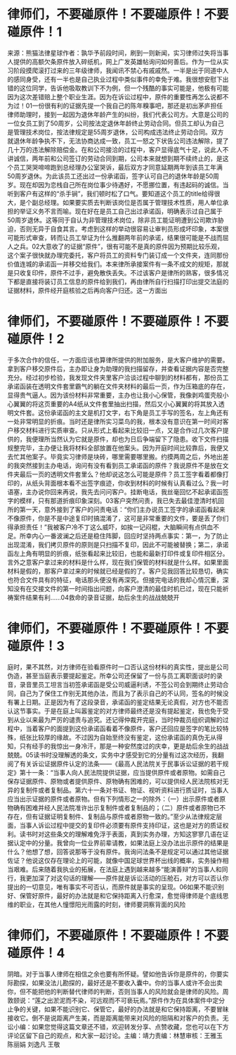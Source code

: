 # 律师们，不要碰原件！不要碰原件！不要碰原件！1

来源：熊猫法律星球作者：孰华予前段时间，刷到一则新闻，实习律师过失将当事人提供的高额欠条原件放入碎纸机，网上广发英雄帖询问如何善后。作为一位从实习阶段摸爬滚打过来的三年级律师，我闻讯不禁心有戚戚然。一半是出于同道中人的感同身受，还有一半也是自己执业过程中类似事件的幸免于难。我很想安慰下出错的这位同学，告诉他吸取教训下不为例，但一个残酷的事实可能是，他极有可能因为这次差错赔上整个职业生涯。因为在诉讼过程中，原件的重要性再怎么说都不为过！01一份很有利的证据先提一个我自己的陈年糗事吧，那还是初出茅庐担任律师助理时，接到一起因为退休年龄产生的纠纷，我们代表公司方。大意是公司的一位女员工到了50周岁，公司按法定退休年龄终止劳动合同。但员工却认为自己是管理技术岗位，按法律规定是55周岁退休，公司构成违法终止劳动合同。双方就退休年龄争执不下，无法协商达成一致，员工一怒之下状告公司违法解除，提了几十万的违法解除赔偿金。在和公司接洽的过程中，客户显得底气十足，说此人不讲诚信，两年前和公司签订的劳动合同到期，公司本来就想到期不续终止的，是这个员工哭哭啼啼跑到总经理办公室哭诉，最后双方才同意延期两年到该员工年满50周岁退休。为此该员工还出过一份承诺函，签字认可自己的退休年龄是50周岁。现在却因为恋栈自己所在岗位事少待遇好，不愿挪位置，有违起码的诚信。当听到客户有这样的“杀手锏”，我们顿时松了口气。要知道这个员工的title给得很大，是个副总经理。如果要实质去判断该岗位是否属于管理技术性质，用人单位承担的举证义务不言而喻。现在好在是员工自己出过承诺函，明确表示过自己属于50周岁退休。这等同于自认为非管理技术岗位，除非员工能证明遭到公司欺诈胁迫，否则无异于自食其言。考虑到这样的举动很容易让审判员形成坏印象，本案很可能形式审查，转而让员工举证为什么推翻两年前的承诺，结果很可能是不战而屈人之兵。02大意收了的证据“原件”，很有可能不是真的原件因为预期比较乐观，这个案子很快就办理完委托，客户将员工的资料专门装订成一个文件夹，连同那份价值连城的承诺函一并移交给我们。本来律所承接案件有一条不成文的规矩，那就是只收复印件，原件不过手，避免散佚丢失。不过该客户是律所的熟客，很多情况下都是直接将装订员工信息的原件给到我们，再由律所自行扫描打印出提交法庭的证据材料，原件经开庭核验之后再向客户归还。这一方面出

# 律师们，不要碰原件！不要碰原件！不要碰原件！2

于多次合作的信任，一方面应该也算律所提供的附加服务，是大客户维护的需要。拿到客户移交原件后，主办即让身为助理的我扫描留存，并查看证据内容是否完整充分。经过初步检验，我发现文件夹里客户洽谈过程中聊到的材料都有，那份员工承诺函装在透明文件套里霸气的躺在文件夹材料的最后一页，作为压箱底的存在，显得贵气逼人。因为该份材料非常重要，主办也让我小心保管，我像剥鸡蛋壳般小心翼翼的将这页重要的A4纸从文件套里抽出扫描，然后又小心翼翼的将其放入透明文件套。这份承诺函的主文是机打文字，右下角是员工手写的签名，左上角还有一处非常明显的折痕。当时还是律所实习菜鸟的我，根本没有意识在第一时间对客户移交材料进行实质审查。只从形式上看起来比较旧一点，又是合作过几次客户提供的，我便理所当然认为它就是原件，却也为日后争端留下了隐患。收下文件扫描规整完毕，主办便让我将材料全部放置在他案头。因为开庭时间比较靠后，我便又去忙其他案子。毕竟实习律师是块砖，哪里需要哪里搬。约摸两周之后，外地出差的我突然接到主办电话，询问有没有看到员工承诺函的原件？我说原件不是放在文件夹最后一页的透明文件套里么？他却说这怎么可能是原件？员工签字看着都像打印的，从纸头背面根本看不出签字痕迹，你收到材料的时候有认真看过么？我一时语塞，主办说你回来再说，我先去问问客户。挂断电话，我丝毫回忆不起承诺函签字的模样，只有那道折痕印象深刻。03客户突然问责，我已失去最佳澄清时机回所的第一天，意外接到了客户的问责电话：“你们主办说员工签字的承诺函看起来不像原件，你是不是中途复印时搞混淆了，这可是非常重要的文件，要是丢了你们得承担责任！”我被客户冷不丁这么威吓，如挨一记闷棍，大脑瞬间有点供血不足。所幸内心一番波澜之后还是稳住阵脚，回应时坚持两点事实：第一，为了防止出现混淆，我们拷贝原件的原则是只扫描不复印，因此不可能被替换；第二，承诺函左上角有明显的折痕，纸张看起来比较旧，也能和最新打印件或复印件相区分。言外之意客户拿过来的材料是什么样，现在我们保管的材料就是什么样。如果里面材料是假的，那客户拿过来的时候就已经是假的了。客户见我回答比较恳切，确实也符合文件具有的特征，电话那头便没有再深究。但接完电话的我却心情沉重，深知没有在交接文件的第一时间指出问题，向客户澄清的最佳时机已过，现在只能祈祷案件结果有利……04救命的录音证据，劫后余生的战战兢兢开

# 律师们，不要碰原件！不要碰原件！不要碰原件！3

庭时，果不其然，对方律师在验看原件时一口否认这份材料的真实性，提出是公司伪造，甚至当庭表示要提起鉴定。所幸公司还保留了一份与员工离职面谈时的录音，录音里员工坦言当初签承诺函是受公司威逼利诱，不签公司会到期终止劳动合同，自己为了保住工作别无其他办法，而且为了表示自己的不认同，签名的时候没有署上日期。正是因为有了这段录音，承诺函的鉴定结果无论真假，对方也不能否认这节事实。于是在庭上叫嚣鉴定的对方律师最终还是没有提起鉴定，我也免于受到从业以来最为严厉的谴责与追究。还记得仲裁开完庭，当时仲裁员组织调解的过程中，当着客户的面提到这份承诺函看着不像原件，客户还回应是签字的笔比较特殊，纸张比较厚的缘故。不过因为自始至终没有鉴定，这份承诺函的真伪无从得知，只有经手的我惊出一身冷汗，那是一种安然度过的庆幸，更是劫后余生的战战兢兢。05读书时没理解透的条文，实务中才感受到它的分量有过这次经历，我翻阅了有关诉讼证据原件认定的法条——《最高人民法院关于民事诉讼证据的若干规定》第十一条：“当事人向人民法院提供证据，应当提供原件或者原物。如需自己保存证据原件、原物或者提供原件、原物确有困难的，可以提供经人民法院核对无异的复制件或者复制品。第六十一条对书证、物证、视听资料进行质证时，当事人应当出示证据的原件或者原物。但有下列情形之一的除外：（一）出示原件或者原物确有困难并经人民法院准许出示复制件或者复制品的；（二）原件或者原物已不存在，但有证据证明复制件、复制品与原件或者原物一致的。”至少从法律规定层面，当事人诉讼过程中提交的复印件必须要有原件支持印证，这也是对方的质证权利。读书时对这些条文的理解难免浮于表面，真到实务办理，方知这寥寥几语在证据认定中的分量。我曾向一位业界前辈请教，如果法庭上没办法出示原件的结果是什么？他想了想，回答说那等于没有原件。我询问法条不是规定可以通过其他证据佐证？他说这仅存在理论上的可能，就像中国足球世界杯出线的概率，实务操作相当艰难。后来随着我执业的拓展，在法庭上遇到越来越多“能演善辩”的当事人和同行，我更加深了对这句话的理解——原件就是诉讼活动的压舱石，对方可以否认你提出的一切意见，唯有事实不可否认，而原件就是事实的呈现。06如果不能识别好、保管好原件，最好的办法就是和它保持距离入行愈深，愈觉得律师是个底线思维的职业，在其他人憧憬阳光雨露的时刻，律师要洞察背面的风险

# 律师们，不要碰原件！不要碰原件！不要碰原件！4

阴暗。对于当事人律师在相信之余也要有所怀疑。譬如他告诉你是原件的，你要实际勘探，如果没法儿勘探的，最好还是不要收入囊中。你的当事人或许不会出卖你，但不能把他的判断替代律师的判断，否则当事人的风险就会是律师的风险。周敦颐说：“莲之出淤泥而不染，可远观而不可亵玩焉。”原件作为在具体案件中定分止争的关键，如果不能识别它、保管它，最好的办法就是和它保持距离，不要冒昧接收它。倒不是说距离产生美，而是距离能带来对风险的阻隔和对客户的负责。无讼小编：如果您觉得这篇文章还不错，欢迎转发分享、点赞收藏，您也可以在下方评论区留下自己的观点，和大家一起讨论。主编：靖力责编：林慧审核：王雅玉 陈丽娟 刘逸凡 王敬


